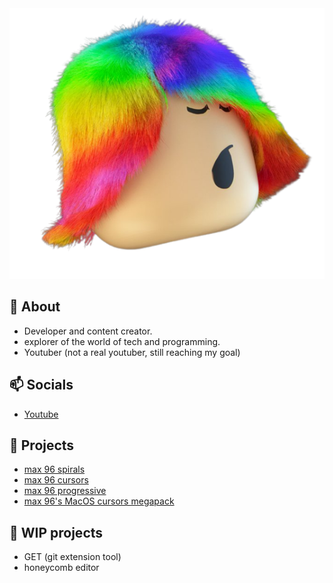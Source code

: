 <a href="https://github.com/max96git/max96git" target="_blank">
  <img src="assets/rainbowhair-oblox.png" alt="max96git" />
</a>


## 👋 About
- Developer and content creator.
- explorer of the world of tech and programming.
- Youtuber (not a real youtuber, still reaching my goal)
## 📫  Socials
- [Youtube](https://youtube.com/@max96git)
## 🌱 Projects
- [max 96 spirals](https://github.com/max96git/max-96-spirals)
- [max 96 cursors](https://github.com/max96git/max-96-cursors)
- [max 96 progressive](https://github.com/max96git/max96-progressive)
- [max 96's MacOS cursors megapack](https://github.com/max96git/max96-s-macos-cursors-megapack)
## 🤖 WIP projects
- GET (git extension tool)
- honeycomb editor
